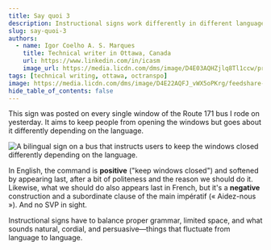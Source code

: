 ```yaml
---
title: Say quoi 3
description: Instructional signs work differently in different languages.
slug: say-quoi-3
authors:
  - name: Igor Coelho A. S. Marques
    title: Technical writer in Ottawa, Canada 
    url: https://www.linkedin.com/in/icasm
    image_url: https://media.licdn.com/dms/image/D4E03AQHZjlq8Tl1ccw/profile-displayphoto-shrink_800_800/0/1705677142126?e=1713398400&v=beta&t=_mzrYXwTu2_-a-Tt-0HKC4utBw9RU3UE5tcg-3wN-gA
tags: [technical writing, ottawa, octranspo]
image: https://media.licdn.com/dms/image/D4E22AQFJ_vWX5oPKrg/feedshare-shrink_800/0/1707929891987?e=1710979200&v=beta&t=EphELRj5W0BzCFyrcaTio-BX7-vCcAm5ddjvu9fAmGo
hide_table_of_contents: false
---
```


This sign was posted on every single window of the Route 171 bus I rode on yesterday. It aims to keep people from opening the windows but goes about it differently depending on the language.

![A bilingual sign on a bus that instructs users to keep the windows closed differently depending on the language.](https://media.licdn.com/dms/image/D4E22AQFJ_vWX5oPKrg/feedshare-shrink_800/0/1707929891987?e=1710979200&v=beta&t=EphELRj5W0BzCFyrcaTio-BX7-vCcAm5ddjvu9fAmGo)

In English, the command is **positive** ("keep windows closed") and softened by appearing last, after a bit of politeness and the reason we should do it. Likewise, what we should do also appears last in French, but it's a **negative** construction and a subordinate clause of the main impératif (« Aidez-nous »). And no SVP in sight.

Instructional signs have to balance proper grammar, limited space, and what sounds natural, cordial, and persuasive—things that fluctuate from language to language.
